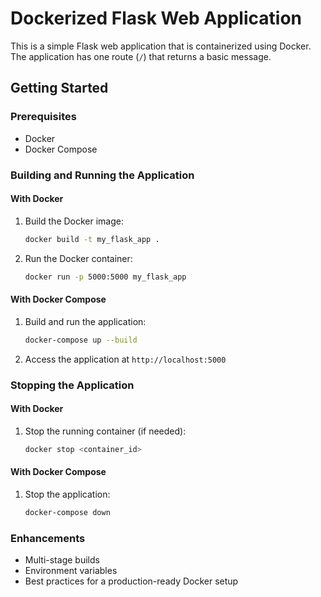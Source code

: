 # Dockerized Flask Web Application

This is a simple Flask web application that is containerized using Docker. The application has one route (`/`) that returns a basic message.

## Getting Started

### Prerequisites

- Docker
- Docker Compose

### Building and Running the Application

#### With Docker

1. Build the Docker image:

   ```sh
   docker build -t my_flask_app .
   ```

2. Run the Docker container:
   ```sh
   docker run -p 5000:5000 my_flask_app
   ```

#### With Docker Compose

1. Build and run the application:

   ```sh
   docker-compose up --build
   ```

2. Access the application at `http://localhost:5000`

### Stopping the Application

#### With Docker

1. Stop the running container (if needed):
   ```sh
   docker stop <container_id>
   ```

#### With Docker Compose

1. Stop the application:
   ```sh
   docker-compose down
   ```

### Enhancements

- Multi-stage builds
- Environment variables
- Best practices for a production-ready Docker setup
